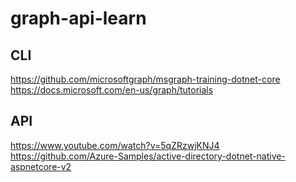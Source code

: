 # graph-api-learn

## CLI
https://github.com/microsoftgraph/msgraph-training-dotnet-core <br>
https://docs.microsoft.com/en-us/graph/tutorials


## API
https://www.youtube.com/watch?v=5qZRzwjKNJ4 <br>
https://github.com/Azure-Samples/active-directory-dotnet-native-aspnetcore-v2

